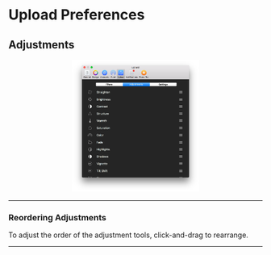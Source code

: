 # Upload Preferences

## Adjustments

<p style="text-align: center; margin-top: 1em;"><img src="/preferences/assets/upload-adjustments.png" width="50%" height="50%" /></p>

------ 

### Reordering Adjustments

To adjust the order of the adjustment tools, click-and-drag to rearrange.

------